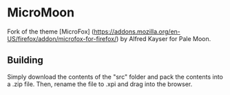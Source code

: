 # MicroMoon
Fork of the theme [MicroFox] (https://addons.mozilla.org/en-US/firefox/addon/microfox-for-firefox/) by Alfred Kayser for Pale Moon.

## Building
Simply download the contents of the "src" folder  and pack the contents into a .zip file. Then, rename the file to .xpi and drag into the browser.
